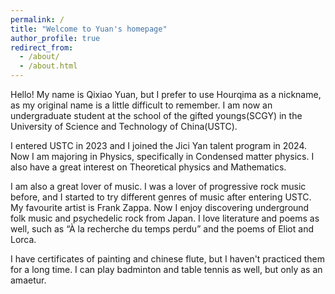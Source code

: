 ```yaml
---
permalink: /
title: "Welcome to Yuan's homepage"
author_profile: true
redirect_from: 
  - /about/
  - /about.html
---
```


Hello! My name is Qixiao Yuan, but I prefer to use Hourqima as a nickname, as my original name is a little difficult to remember. I am now an undergraduate student at the school of the gifted youngs(SCGY) in the University of Science and Technology of China(USTC).

I entered USTC in 2023 and I joined the Jici Yan talent program in 2024. Now I am majoring in Physics, specifically in Condensed matter physics. I also have a great interest on Theoretical physics and Mathematics. 

I am also a great lover of music. I was a lover of progressive rock music before, and I started to try different genres of music after entering USTC. My favourite artist is Frank Zappa. Now I enjoy discovering underground folk music and psychedelic rock from Japan. I love literature and poems as well, such as “À la recherche du temps perdu” and the poems of Eliot and Lorca.

I have certificates of painting and chinese flute, but I haven't practiced them for a long time. I can play badminton and table tennis as well, but only as an amaetur.


